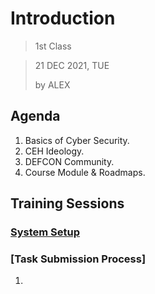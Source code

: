 # Introduction

> 1st Class

> 21 DEC 2021, TUE
>
> by ALEX

## Agenda

1. Basics of Cyber Security.
2. CEH Ideology.
3. DEFCON Community.
4. Course Module & Roadmaps.

## Training Sessions

### [System Setup](https://gist.github.com/nitalukder/f762f643480d32e7bab8324b6b5d082e)

### [Task Submission Process]

1. 
